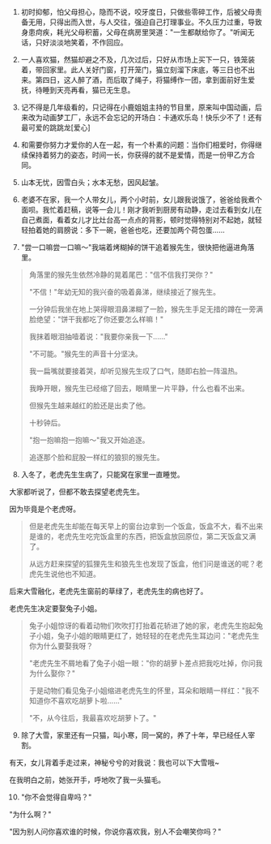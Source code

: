 1.  初时抑郁，怕父母担心，隐而不说，咬牙度日，只做些零碎工作，后被父母责备无用，只得出而入世，与人交往，强迫自己打理事业。不久压力过重，导致身患疴疾，耗光父母积蓄，父母在病房里哭道："一生都献给你了。"听闻无话，只好淡淡地笑着，不作回应。

2.  一人喜欢猫，然猫却避之不及，几次过后，只好从市场上买下一只，铁笼装着，带回家里。此人关好门窗，打开笼门，猫立刻溜下床底，等三日也不出来。第四日，这人醉了酒，而后取了绳子，将猫缚作一团，拿到面前好生爱抚，待睡到天亮再看，猫已无生息。

3.  记不得是几年级看的，只记得在小鹿姐姐主持的节目里，原来叫中国动画，后来改为动画梦工厂，永远不会忘记的开场白：卡通欢乐岛！快乐少不了！还有最可爱的跳跳龙\[爱心\]

4.  和需要你努力才爱你的人在一起，有一个朴素的问题：当你们相爱时，你得继续保持着努力的姿态，时间一长，你获得的就不是爱情，而是一份甲乙方合同。

5.  山本无忧，因雪白头；水本无愁，因风起皱。

6.  老婆不在家，我一个人带女儿，两个小时前，女儿跟我说饿了，爸爸给我煮个面呗。我忙着赶稿，说等一会儿！刚才我听到厨房有动静，走过去看到女儿在自己煮面，看着女儿才比灶台高一点点的背影，顿时觉得特别对不起她，就轻轻拍着她的肩膀说：多下一碗，爸爸也吃，还要加两个荷包蛋......

7.  "尝一口嘛尝一口嘛～"我端着烤糊掉的饼干追着猴先生，很快把他逼进角落里。

> 角落里的猴先生依然冷静的晃着尾巴："信不信我打哭你？"
>
> "不信！"年幼无知的我兴奋的吸着鼻涕，继续接近了猴先生。
>
> 一分钟后我坐在地上哭得眼泪鼻涕糊了一脸，猴先生手足无措的蹲在一旁满脸绝望："饼干我都吃了你还要怎么样嘛！"
>
> 我抹着眼泪抽噎着说："我要你亲我一下......"
>
> "不可能。"猴先生的声音十分坚决。
>
> 我一扁嘴就要接着哭，却听见猴先生叹了口气，随即右脸一阵温热。
>
> 我睁开眼，猴先生已经缩了回去，眼睛里一片平静，什么也看不出来。
>
> 但猴先生越来越红的脸还是出卖了他。
>
> 十秒钟后。
>
> "抱一抱嘛抱一抱嘛～"我又开始追逐。
>
> 追逐那个脸和屁股一样红的狼狈的猴先生。

8.  入冬了，老虎先生生病了，只能窝在家里一直睡觉。

大家都听说了，但都不敢去探望老虎先生。

因为毕竟是个老虎呀。

> 但是老虎先生却能在每天早上的窗台边拿到一个饭盒，饭盒不大，看不出来是谁的，老虎先生吃完饭盒里的东西，把饭盒放回原位，第二天饭盒又满了。
>
> 从远方赶来探望的狐狸先生和狼先生也发现了饭盒，他们问是谁送的呢？老虎先生说他也不知道。

后来大雪融化，老虎先生窗前的草绿了，老虎先生的病也好了。

老虎先生决定要娶兔子小姐。

> 兔子小姐惊讶的看着动物们吹吹打打抬着花轿进了她的家，老虎先生抱起兔子小姐，兔子小姐的眼睛更红了，她轻轻的在老虎先生耳边问："老虎先生你为什么要娶我呀？
>
> "老虎先生不屑地看了兔子小姐一眼："你的胡萝卜差点把我吃吐掉，你问我为什么娶你？"
>
> 于是动物们看见兔子小姐缩进老虎先生的怀里，耳朵和眼睛一样红："我不知道你不喜欢吃胡萝卜啦......"
>
> "不，从今往后，我最喜欢吃胡萝卜了。"

9.  除了大雪，家里还有一只猫，叫小寒，同一窝的，养了十年，早已经任人宰割。

有天，女儿背着手走过来，神秘兮兮的对我说：我也可以下大雪哦\~

在我明白之前，她张开手，呼地吹了我一头猫毛。

10. "你不会觉得自卑吗？"

"为什么啊？"

"因为别人问你喜欢谁的时候，你说你喜欢我，别人不会嘲笑你吗？"
